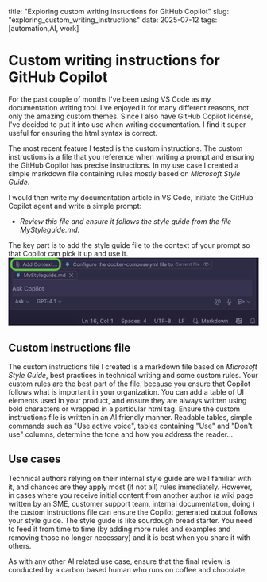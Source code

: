 title: "Exploring custom writing insructions for GitHub Copilot"
slug: "exploring_custom_writing_instructions"
date: 2025-07-12
tags: [automation,AI, work]
# Custom writing instructions for GitHub Copilot

For the past couple of months I've been using VS Code as my documentation writing tool. I've enjoyed it for many different reasons, not only the amazing custom themes.
Since I also have GitHub Copilot license, I've decided to put it into use when writing documentation. I find it super useful for ensuring the html syntax is correct.

The most recent feature I tested is the custom instructions. The custom instructions is a file that you reference when writing a prompt and ensuring the GitHub Copilot has precise instructions. In my use case I created a simple markdown file containing rules mostly based on *Microsoft Style Guide*.

I would then write my documentation  article in VS Code, initiate the GitHub Copilot agent and write a simple prompt:

- *Review this file and ensure it follows the style guide from the file MyStyleguide.md.*

The key part is to add the style guide file to the context of your prompt so that Copilot can pick it up and use it.
![custom_instructions](../static/img/custom_instructions.png)
## Custom instructions file

The custom instructions file I created is a markdown file based on *Microsoft Style Guide*, best practices in technical writing and  some custom rules. Your custom rules are the best part of the file, because you ensure that Copilot follows what is important in your organization.
You can add a table of UI elements used in your product, and ensure they are always written using bold characters  or wrapped in a particular html tag. Ensure the custom instructions  file is written in an AI friendly manner. Readable tables, simple commands such as "Use active voice", tables containing "Use" and "Don't use" columns, determine the tone and how you address the reader... 

## Use cases

Technical authors relying on their internal style guide are well familiar with it, and chances are they apply most (if not all) rules immediately. However, in cases where you receive initial content from another author (a wiki page written by an SME, customer support team, internal documentation, doing ) the custom instructions file can ensure the Copilot generated output follows your style guide.
The style guide is like sourdough bread starter. You need to feed it from time to time (by adding more rules and examples and removing those no longer necessary) and it is best when you share it with others.

As with any other AI related use case, ensure that the final review is conducted by a carbon based human who runs on coffee and chocolate.